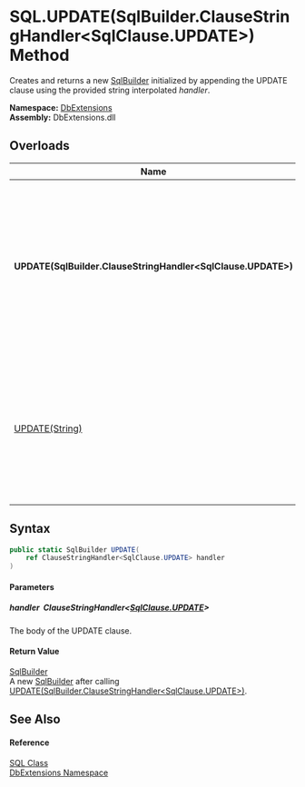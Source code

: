 SQL.UPDATE(SqlBuilder.ClauseStringHandler&lt;SqlClause.UPDATE>) Method
======================================================================
Creates and returns a new [SqlBuilder][1] initialized by appending the UPDATE clause using the provided string interpolated *handler*.
  
**Namespace:** [DbExtensions][2]  
**Assembly:** DbExtensions.dll

Overloads
---------

| Name                                                            | Description                                                                                                                            |
| --------------------------------------------------------------- | -------------------------------------------------------------------------------------------------------------------------------------- |
| **UPDATE(SqlBuilder.ClauseStringHandler&lt;SqlClause.UPDATE>)** | Creates and returns a new [SqlBuilder][1] initialized by appending the UPDATE clause using the provided string interpolated *handler*. |
| [UPDATE(String)][3]                                             | Creates and returns a new [SqlBuilder][1] initialized by appending the UPDATE clause using the provided *text*.                        |


Syntax
------

```csharp
public static SqlBuilder UPDATE(
	ref ClauseStringHandler<SqlClause.UPDATE> handler
)
```

#### Parameters

##### *handler*  ClauseStringHandler&lt;[SqlClause.UPDATE][4]>
The body of the UPDATE clause.

#### Return Value
[SqlBuilder][1]  
 A new [SqlBuilder][1] after calling [UPDATE(SqlBuilder.ClauseStringHandler&lt;SqlClause.UPDATE>)][5].

See Also
--------

#### Reference
[SQL Class][6]  
[DbExtensions Namespace][2]  

[1]: ../SqlBuilder/README.md
[2]: ../README.md
[3]: UPDATE_1.md
[4]: ../SqlClause_UPDATE/README.md
[5]: ../SqlBuilder/UPDATE.md
[6]: README.md